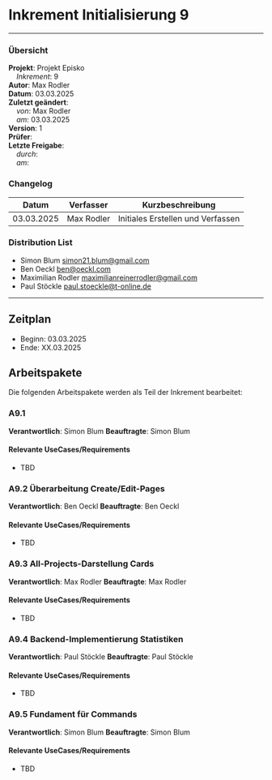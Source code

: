 # Inkrement Initialisierung 9

---

### Übersicht

**Projekt**: Projekt Episko \
&nbsp;&nbsp;&nbsp;&nbsp;_Inkrement_: 9\
**Autor**: Max Rodler\
**Datum**: 03.03.2025\
**Zuletzt geändert**: \
&nbsp;&nbsp;&nbsp;&nbsp;_von_: Max Rodler\
&nbsp;&nbsp;&nbsp;&nbsp;_am_: 03.03.2025\
**Version**: 1 \
**Prüfer**: \
**Letzte Freigabe**: \
&nbsp;&nbsp;&nbsp;&nbsp;_durch_: \
&nbsp;&nbsp;&nbsp;&nbsp;_am_:

### Changelog

| Datum      | Verfasser  | Kurzbeschreibung                  |
|------------|------------|-----------------------------------|
| 03.03.2025 | Max Rodler | Initiales Erstellen und Verfassen |

### Distribution List

- Simon Blum <simon21.blum@gmail.com>
- Ben Oeckl <ben@oeckl.com>
- Maximilian Rodler <maximilianreinerrodler@gmail.com>
- Paul Stöckle <paul.stoeckle@t-online.de>

---

## Zeitplan

- Beginn: 03.03.2025
- Ende: XX.03.2025

## Arbeitspakete

Die folgenden Arbeitspakete werden als Teil der Inkrement bearbeitet:

### A9.1

**Verantwortlich**: Simon Blum
**Beauftragte**: Simon Blum

#### Relevante UseCases/Requirements

- TBD

### A9.2 Überarbeitung Create/Edit-Pages

**Verantwortlich**: Ben Oeckl
**Beauftragte**: Ben Oeckl

#### Relevante UseCases/Requirements

- TBD

### A9.3 All-Projects-Darstellung Cards

**Verantwortlich**: Max Rodler
**Beauftragte**: Max Rodler

#### Relevante UseCases/Requirements

- TBD

### A9.4 Backend-Implementierung Statistiken

**Verantwortlich**: Paul Stöckle
**Beauftragte**: Paul Stöckle

#### Relevante UseCases/Requirements

- TBD

### A9.5 Fundament für Commands

**Verantwortlich**: Simon Blum
**Beauftragte**: Simon Blum

#### Relevante UseCases/Requirements

- TBD